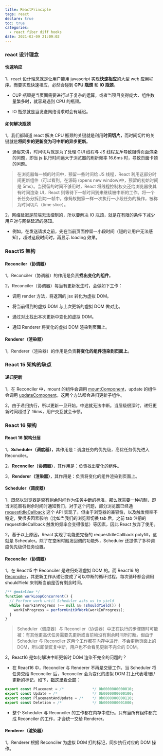 ```yaml
---
title: ReactPrinciple
tags: react
declare: true
toc: true
categories:
  - react fiber diff hooks
date: 2021-02-09 21:09:02
---
```



### react 设计理念

#### 快速响应

1，react 设计理念就是让用户能用 javascript 实现**快速相应**的大型 web 应用程序。而要实现快速相应，必然会碰到 **CPU 瓶颈** 和 **IO 瓶颈**。

- CUP 瓶颈是当页面需要进行过于复杂的运算，或者当项目变得庞大、组件数量繁多时，就容易遇到 CPU 的瓶颈。

- IO 瓶颈就是当发送网络请求时会有延迟。

#### 如何解决瓶颈

1，我们都知道 react 解决 CPU 瓶颈的关键就是利用**时间切片**，而时间切片的关键就是**将同步的更新变为可中断的异步更新**。

- 通俗来讲，时间切片就是为了处理 GUI 线程与 JS 线程互斥导致阻碍页面渲染的问题，即当 js 执行时间远大于浏览器的刷新频率 16.6ms 时，导致页面卡顿的问题。

<!-- more -->

> 在浏览器每一帧的时间中，预留一些时间给 JS 线程，React 利用这部分时间更新组件（可以看到，在源码 (opens new window)中，预留的初始时间是 5ms）。当预留的时间不够用时，React 将线程控制权交还给浏览器使其有时间渲染 UI，React 则等待下一帧时间到来继续被中断的工作。将一个长任务分拆到每一帧中，像蚂蚁搬家一样一次执行一小段任务的操作，被称为时间切片（time slice）。

2，网络延迟是前端无法控制的，所以要解决 IO 瓶颈，就是在有限的条件下减少用户对与网络延迟的感知。

- 例如，在发送请求之前，先在当前页面停留一小段时间（短的让用户无法感知），超过这段时间时，再显示 loading 效果。

### React15 架构

#### Reconciler（协调器）

1，Reconciler（协调器）的作用是负责**找出变化的组件**。

2，Reconciler（协调器）每当有更新发生时，会做如下工作：

- 调用 render 方法，将返回的 jsx 转化为虚拟 DOM。

- 将当前得到的虚拟 DOM 与上次更新的虚拟 DOM 做对比。

- 通过对比找出本次更新中变化的虚拟 DOM。

- 通知 Renderer 将变化的虚拟 DOM 渲染到页面上。

#### Renderer（渲染器）

1，Renderer（渲染器）的作用是负责**将变化的组件渲染到页面上**。

### React 15 架构的缺点

#### 递归更新

1，在 Reconciler 中，mount 的组件会调用 [mountComponent](https://github.com/facebook/react/blob/15-stable/src/renderers/dom/shared/ReactDOMComponent.js#L498)，update 的组件会调用 [updateComponent](https://github.com/facebook/react/blob/15-stable/src/renderers/dom/shared/ReactDOMComponent.js#L877)。这两个方法都会递归更新子组件。

2，由于递归执行，所以更新一旦开始，中途就无法中断。当层级很深时，递归更新时间超过了 16ms，用户交互就会卡顿。

### React 16 架构

#### React 16 架构分层

1，**Scheduler（调度器）**，其作用是：调度任务的优先级，高优任务优先进入 Reconciler。

2，**Reconciler（协调器）**，其作用是：负责找出变化的组件。

3，**Renderer（渲染器）**，其作用是：负责将变化的组件渲染到页面上。

#### Scheduler（调度器）

1，既然以浏览器是否有剩余时间作为任务中断的标准，那么就需要一种机制，即当浏览器有剩余时间时通知我们。对于这个问题，部分浏览器已经通 [requestIdleCallback](https://developer.mozilla.org/zh-CN/docs/Web/API/Window/requestIdleCallback) 这个 API 实现了。但由于浏览器的兼容性，以及触发频率不稳定，受很多因素影响（比如当我们的浏览器切换 tab 后，之前 tab 注册的 requestIdleCallback 触发的频率会变得很低）等因素，因此 React 放弃了使用。

2，基于以上原因，React 实现了功能更完备的 requestIdleCallback polyfill，这就是 Scheduler。除了在空闲时触发回调的功能外，Scheduler 还提供了多种调度优先级供任务设置。

#### Reconciler（协调器）

1，在 React15 中 Reconciler 是递归处理虚拟 DOM 的。而 React16 的 [Reconciler](https://github.com/facebook/react/blob/1fb18e22ae66fdb1dc127347e169e73948778e5a/packages/react-reconciler/src/ReactFiberWorkLoop.new.js#L1673)，其更新工作从递归变成了可以中断的循环过程。每次循环都会调用 shouldYield 来判断当前是否有剩余时间。

```js
/** @noinline */
function workLoopConcurrent() {
  // Perform work until Scheduler asks us to yield
  while (workInProgress !== null && !shouldYield()) {
    workInProgress = performUnitOfWork(workInProgress);
  }
}
```

> Scheduler（调度器）与 Reconciler（协调器）中正在执行的步骤随时可能被：有其他更高优任务需要先更新或当前帧没有剩余时间所打断。但由于 Scheduler 与 Reconciler 这两个工作都在内存中进行，不会更新页面上的 DOM，所以即使反复中断，用户也不会看见更新不完全的 DOM。

2，React16 是如何解决中断更新时 DOM 渲染不完全的问题的？

- 在 React16 中，Reconciler 与 Renderer 不再是交替工作。当 Scheduler 将任务交给 Reconciler 后，Reconciler 会为变化的虚拟 DOM 打上代表增/删/更新的标记，如下，[戳这里看全部](https://github.com/facebook/react/blob/1fb18e22ae66fdb1dc127347e169e73948778e5a/packages/react-reconciler/src/ReactSideEffectTags.js)：

```js
export const Placement = /*             */ 0b0000000000010;
export const Update = /*                */ 0b0000000000100;
export const PlacementAndUpdate = /*    */ 0b0000000000110;
export const Deletion = /*              */ 0b0000000001000;
```

- 整个 Scheduler 与 Reconciler 的工作都在内存中进行。只有当所有组件都完成 Reconciler 的工作，才会统一交给 Renderer。

#### Renderer（渲染器）

1，Renderer 根据 Reconciler 为虚拟 DOM 打的标记，同步执行对应的 DOM 操作。
